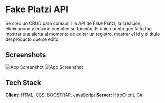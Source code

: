 
# Fake Platzi API

Se creo un CRUD para consumir la API de Fake Platzi, la creacion, eliminarcion y edicion cumplen su función. El unico punto que falto fue mostrar una alerta al momento de editar un registro, mostrar el id y el titulo del producto que se edito. 

## Screenshots

![App Screenshot](images/detalles.PNG)
![App Screenshot](images/Filtrado.PNG)


## Tech Stack

**Client:** HTML, CSS, BOOSTRAP, JavaScript
**Server:** HttpClient, C#

